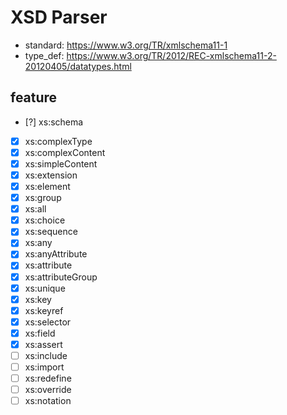 # XSD Parser

- standard: https://www.w3.org/TR/xmlschema11-1
- type_def: https://www.w3.org/TR/2012/REC-xmlschema11-2-20120405/datatypes.html

## feature
- [?] xs:schema
- [x] xs:complexType
- [x] xs:complexContent
- [x] xs:simpleContent
- [x] xs:extension
- [x] xs:element
- [x] xs:group 
- [x] xs:all
- [x] xs:choice
- [x] xs:sequence
- [x] xs:any
- [x] xs:anyAttribute
- [x] xs:attribute
- [x] xs:attributeGroup
- [x] xs:unique
- [x] xs:key
- [x] xs:keyref
- [x] xs:selector
- [x] xs:field
- [x] xs:assert
- [ ] xs:include
- [ ] xs:import
- [ ] xs:redefine
- [ ] xs:override
- [ ] xs:notation
